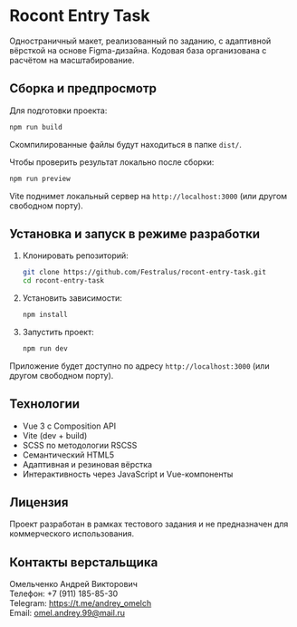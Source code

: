 # Rocont Entry Task

Одностраничный макет, реализованный по заданию, с адаптивной вёрсткой на основе Figma-дизайна. Кодовая база организована с расчётом на масштабирование.

## Сборка и предпросмотр

Для подготовки проекта:

```bash
npm run build
```

Скомпилированные файлы будут находиться в папке `dist/`.

Чтобы проверить результат локально после сборки:

```bash
npm run preview
```

Vite поднимет локальный сервер на `http://localhost:3000` (или другом свободном порту).

## Установка и запуск в режиме разработки

1. Клонировать репозиторий:

   ```bash
   git clone https://github.com/Festralus/rocont-entry-task.git
   cd rocont-entry-task
   ```

2. Установить зависимости:

   ```bash
   npm install
   ```

3. Запустить проект:

   ```bash
   npm run dev
   ```

Приложение будет доступно по адресу `http://localhost:3000` (или другом свободном порту).

## Технологии

* Vue 3 с Composition API
* Vite (dev + build)
* SCSS по методологии RSCSS
* Семантический HTML5
* Адаптивная и резиновая вёрстка
* Интерактивность через JavaScript и Vue-компоненты

## Лицензия

Проект разработан в рамках тестового задания и не предназначен для коммерческого использования.

## Контакты верстальщика
Омельченко Андрей Викторович  
Телефон: +7 (911) 185-85-30  
Telegram: https://t.me/andrey_omelch  
Email: omel.andrey.99@mail.ru
